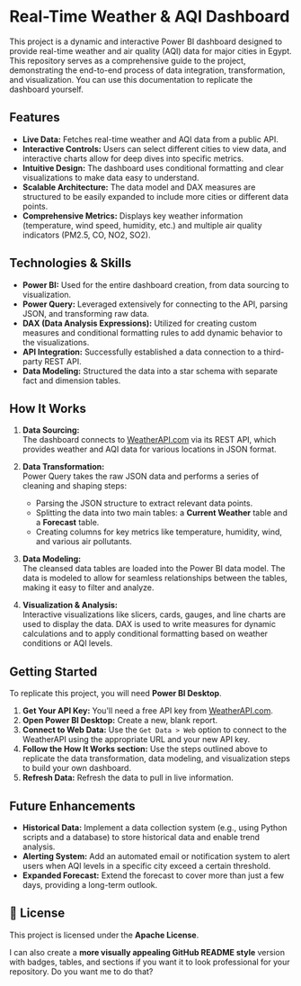 # Real-Time Weather & AQI Dashboard

This project is a dynamic and interactive Power BI dashboard designed to provide real-time weather and air quality (AQI) data for major cities in Egypt. This repository serves as a comprehensive guide to the project, demonstrating the end-to-end process of data integration, transformation, and visualization. You can use this documentation to replicate the dashboard yourself.

## Features

- **Live Data:** Fetches real-time weather and AQI data from a public API.
- **Interactive Controls:** Users can select different cities to view data, and interactive charts allow for deep dives into specific metrics.
- **Intuitive Design:** The dashboard uses conditional formatting and clear visualizations to make data easy to understand.
- **Scalable Architecture:** The data model and DAX measures are structured to be easily expanded to include more cities or different data points.
- **Comprehensive Metrics:** Displays key weather information (temperature, wind speed, humidity, etc.) and multiple air quality indicators (PM2.5, CO, NO2, SO2).

## Technologies & Skills

- **Power BI:** Used for the entire dashboard creation, from data sourcing to visualization.
- **Power Query:** Leveraged extensively for connecting to the API, parsing JSON, and transforming raw data.
- **DAX (Data Analysis Expressions):** Utilized for creating custom measures and conditional formatting rules to add dynamic behavior to the visualizations.
- **API Integration:** Successfully established a data connection to a third-party REST API.
- **Data Modeling:** Structured the data into a star schema with separate fact and dimension tables.

## How It Works

1. **Data Sourcing:**  
   The dashboard connects to [WeatherAPI.com](https://www.weatherapi.com/) via its REST API, which provides weather and AQI data for various locations in JSON format.

2. **Data Transformation:**  
   Power Query takes the raw JSON data and performs a series of cleaning and shaping steps:
   - Parsing the JSON structure to extract relevant data points.
   - Splitting the data into two main tables: a **Current Weather** table and a **Forecast** table.
   - Creating columns for key metrics like temperature, humidity, wind, and various air pollutants.

3. **Data Modeling:**  
   The cleansed data tables are loaded into the Power BI data model. The data is modeled to allow for seamless relationships between the tables, making it easy to filter and analyze.

4. **Visualization & Analysis:**  
   Interactive visualizations like slicers, cards, gauges, and line charts are used to display the data. DAX is used to write measures for dynamic calculations and to apply conditional formatting based on weather conditions or AQI levels.

## Getting Started

To replicate this project, you will need **Power BI Desktop**.

1. **Get Your API Key:** You'll need a free API key from [WeatherAPI.com](https://www.weatherapi.com/).
2. **Open Power BI Desktop:** Create a new, blank report.
3. **Connect to Web Data:** Use the `Get Data > Web` option to connect to the WeatherAPI using the appropriate URL and your new API key.
4. **Follow the How It Works section:** Use the steps outlined above to replicate the data transformation, data modeling, and visualization steps to build your own dashboard.
5. **Refresh Data:** Refresh the data to pull in live information.

## Future Enhancements

- **Historical Data:** Implement a data collection system (e.g., using Python scripts and a database) to store historical data and enable trend analysis.
- **Alerting System:** Add an automated email or notification system to alert users when AQI levels in a specific city exceed a certain threshold.
- **Expanded Forecast:** Extend the forecast to cover more than just a few days, providing a long-term outlook.

## 📄 License

This project is licensed under the **Apache License**.

I can also create a **more visually appealing GitHub README style** version with badges, tables, and sections if you want it to look professional for your repository. Do you want me to do that?
